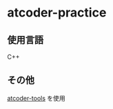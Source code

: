 # atcoder-practice

## 使用言語

C++

## その他

[atcoder-tools](https://github.com/kyuridenamida/atcoder-tools) を使用
